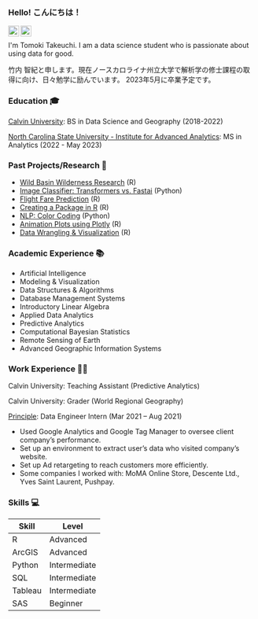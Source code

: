 ### Hello! こんにちは！
<a href="https://www.linkedin.com/in/tom-takeuchi-60626219b/">
  <img align="left" alt="Tom's LinkedIN" width="22px" src="https://raw.githubusercontent.com/peterthehan/peterthehan/master/assets/linkedin.svg" />
</a>
<a href="tomoki.takeuchi.0414@gmail.com">
  <img align="left" alt="Tom's LinkedIN" width="22px" src="https://cdn-icons.flaticon.com/png/512/2875/premium/2875435.png?token=exp=1654707761~hmac=0b09c710d993daeab64c2d814a77182b" />
</a>

<br />

I'm Tomoki Takeuchi. I am a data science student who is passionate about using data for good. 

竹内 智紀と申します。現在ノースカロライナ州立大学で解析学の修士課程の取得に向け、日々勉学に励んでいます。
2023年5月に卒業予定です。

### Education 🎓

[Calvin University](https://calvin.edu): BS in Data Science and Geography (2018-2022)

[North Carolina State University - Institute for Advanced Analytics](https://analytics.ncsu.edu/): MS in Analytics (2022 - May 2023)

### Past Projects/Research 📖

- [Wild Basin Wilderness Research](https://github.com/tt35/Wild-Basin-Wilderness-Project) (R)
- [Image Classifier: Transformers vs. Fastai](https://github.com/tt35/AI_Tranformers_vs_Fastai) (Python)
- [Flight Fare Prediction](https://github.com/tt35/Flight_Fare_Prediction) (R)
- [Creating a Package in R](https://github.com/tt35/regexcite) (R)
- [NLP: Color Coding](https://t.me/NepgearBot) (Python)
- [Animation Plots using Plotly](https://github.com/tt35/ds303-s22-projects) (R)
- [Data Wrangling & Visualization](https://github.com/tt35/Data_Visualization) (R)

### Academic Experience 📚
- Artificial Intelligence
- Modeling & Visualization
- Data Structures & Algorithms
- Database Management Systems
- Introductory Linear Algebra
- Applied Data Analytics
- Predictive Analytics
- Computational Bayesian Statistics
- Remote Sensing of Earth
- Advanced Geographic Information Systems

### Work Experience 👨‍💻

Calvin University: Teaching Assistant (Predictive Analytics)

Calvin University: Grader (World Regional Geography)

[Principle](https://www.principle-c.com/): Data Engineer Intern (Mar 2021 – Aug 2021)
- Used Google Analytics and Google Tag Manager to oversee client company’s performance.
- Set up an environment to extract user’s data who visited company’s website.
- Set up Ad retargeting to reach customers more efficiently.
- Some companies I worked with: MoMA Online Store, Descente Ltd., Yves Saint Laurent, Pushpay.

### Skills 💻

<!-- Guestbook -->
| Skill             | Level        	|
|------------------	|--------------	|
| R                	| Advanced     	|
| ArcGIS            | Advanced      |    
| Python           	| Intermediate 	|
| SQL              	| Intermediate 	|
| Tableau         	| Intermediate 	|
| SAS               | Beginner      |
